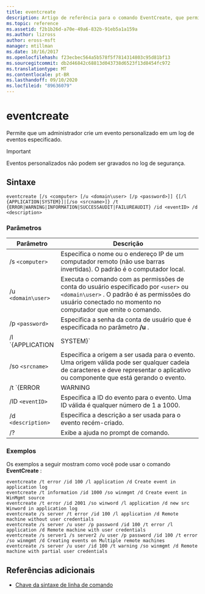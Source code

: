 ```yaml
---
title: eventcreate
description: Artigo de referência para o comando EventCreate, que permite que um administrador crie um evento personalizado em um log de eventos especificado.
ms.topic: reference
ms.assetid: f2b1b26d-a70e-49a6-832b-91eb5a1a159a
ms.author: lizross
author: eross-msft
manager: mtillman
ms.date: 10/16/2017
ms.openlocfilehash: f23ecbec564a5b578f5f7814314803c95d81bf13
ms.sourcegitcommit: db2d46842c68813d043738d6523f13d8454fc972
ms.translationtype: MT
ms.contentlocale: pt-BR
ms.lasthandoff: 09/10/2020
ms.locfileid: "89636079"
---
```

# <a name="eventcreate"></a>eventcreate

Permite que um administrador crie um evento personalizado em um log de eventos especificado.

> [!IMPORTANT]
> Eventos personalizados não podem ser gravados no log de segurança.

## <a name="syntax"></a>Sintaxe

```
eventcreate [/s <computer> [/u <domain\user> [/p <password>]] {[/l {APPLICATION|SYSTEM}]|[/so <srcname>]} /t {ERROR|WARNING|INFORMATION|SUCCESSAUDIT|FAILUREAUDIT} /id <eventID> /d <description>
```

### <a name="parameters"></a>Parâmetros

| Parâmetro | Descrição |
| --------- |------------ |
| /s `<computer>` | Especifica o nome ou o endereço IP de um computador remoto (não use barras invertidas). O padrão é o computador local. |
| /u `<domain\user>` | Executa o comando com as permissões de conta do usuário especificado por `<user>` ou `<domain\user>` . O padrão é as permissões do usuário conectado no momento no computador que emite o comando. |
| /p `<password>` | Especifica a senha da conta de usuário que é especificada no parâmetro **/u** . |
| /l `{APPLICATION | SYSTEM}` | Especifica o nome do log de eventos em que o evento será criado. Os nomes de log válidos são **aplicativo** ou **sistema**. |
| /so `<srcname>` | Especifica a origem a ser usada para o evento. Uma origem válida pode ser qualquer cadeia de caracteres e deve representar o aplicativo ou componente que está gerando o evento. |
| /t `{ERROR | WARNING | INFORMATION | SUCCESSAUDIT | FAILUREAUDIT}` | Especifica o tipo de evento a ser criado. Os tipos válidos são **erro**, **aviso**, **informações**, **SuccessAudit**e **FailureAudit**. |
| /ID `<eventID>` | Especifica a ID do evento para o evento. Uma ID válida é qualquer número de 1 a 1000. |
| /d `<description>` | Especifica a descrição a ser usada para o evento recém-criado. |
| /? | Exibe a ajuda no prompt de comando. |

### <a name="examples"></a>Exemplos

Os exemplos a seguir mostram como você pode usar o comando **EventCreate** :

```
eventcreate /t error /id 100 /l application /d Create event in application log
eventcreate /t information /id 1000 /so winmgmt /d Create event in WinMgmt source
eventcreate /t error /id 2001 /so winword /l application /d new src Winword in application log
eventcreate /s server /t error /id 100 /l application /d Remote machine without user credentials
eventcreate /s server /u user /p password /id 100 /t error /l application /d Remote machine with user credentials
eventcreate /s server1 /s server2 /u user /p password /id 100 /t error /so winmgmt /d Creating events on Multiple remote machines
eventcreate /s server /u user /id 100 /t warning /so winmgmt /d Remote machine with partial user credentials
```

## <a name="additional-references"></a>Referências adicionais

- [Chave da sintaxe de linha de comando](command-line-syntax-key.md)
